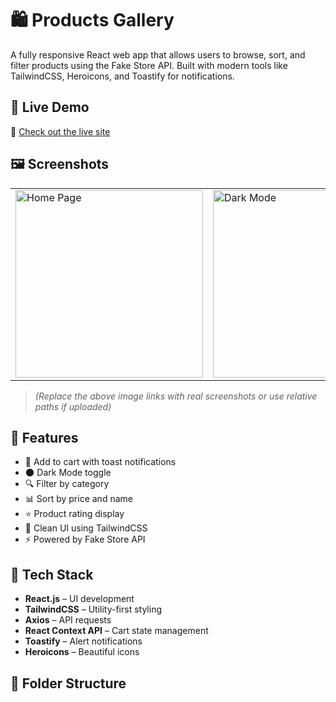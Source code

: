 # 🛍️ Products Gallery

A fully responsive React web app that allows users to browse, sort, and filter products using the Fake Store API. Built with modern tools like TailwindCSS, Heroicons, and Toastify for notifications.

## 🚀 Live Demo

🔗 [Check out the live site](https://moham60.github.io/products-gallery/)

## 🖼️ Screenshots

<table>
  <tr>
    <td><img src="https://github.com/moham60/products-gallery/assets/demo-1.png" alt="Home Page" width="300"/></td>
    <td><img src="https://github.com/moham60/products-gallery/assets/demo-2.png" alt="Dark Mode" width="300"/></td>
  </tr>
</table>

> *(Replace the above image links with real screenshots or use relative paths if uploaded)*

## 📝 Features

- 🛒 Add to cart with toast notifications
- 🌑 Dark Mode toggle
- 🔍 Filter by category
- 📊 Sort by price and name
- ⭐ Product rating display
- 🧾 Clean UI using TailwindCSS
- ⚡ Powered by Fake Store API

## 🧱 Tech Stack

- **React.js** – UI development
- **TailwindCSS** – Utility-first styling
- **Axios** – API requests
- **React Context API** – Cart state management
- **Toastify** – Alert notifications
- **Heroicons** – Beautiful icons

## 📁 Folder Structure

